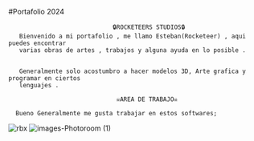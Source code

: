 #Portafolio 2024 


                                 🔒ROCKETEERS STUDIOS🔒
       Bienvenido a mi portafolio , me llamo Esteban(Rocketeer) , aqui puedes encontrar
       varias obras de artes , trabajos y alguna ayuda en lo posible .


       Generalmente solo acostumbro a hacer modelos 3D, Arte grafica y programar en ciertos 
       lenguajes .

                                  ☠︎AREA DE TRABAJO☠︎

      Bueno Generalmente me gusta trabajar en estos softwares; 
      
 ![rbx](https://github.com/EstebanIbz/Portafolio-2024/assets/69483001/cf5d1105-c371-4ff6-bb69-c816a664b00d) ![images-Photoroom (1)](https://github.com/EstebanIbz/Portafolio-2024/assets/69483001/f63f33bc-56de-4eca-a8ba-7de8bf234ea0)

